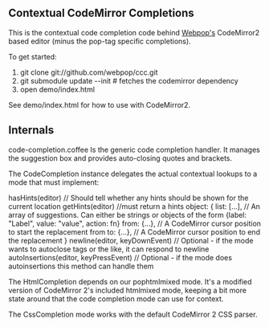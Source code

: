 Contextual CodeMirror Completions
-----------------------------------------------------

This is the contextual code completion code behind [Webpop's](http://www.webpop.com) CodeMirror2 based editor (minus the pop-tag specific completions).

To get started:

1. git clone git://github.com/webpop/ccc.git
2. git submodule update --init # fetches the codemirror dependency
3. open demo/index.html

See demo/index.html for how to use with CodeMirror2.

Internals
---------

code-completion.coffee Is the generic code completion handler. It manages the suggestion box and provides auto-closing quotes and brackets.

The CodeCompletion instance delegates the actual contextual lookups to a mode that must implement:

  hasHints(editor) // Should tell whether any hints should be shown for the current location
  getHints(editor) //must return a hints object:
    {
      list: [...], // An array of suggestions. Can either be strings or objects of the form {label: "Label", value: "value", action: fn}
      from: {...}, // A CodeMirror cursor position to start the replacement from
      to: {...}, // A CodeMirror cursor position to end the replacement
    }
  newline(editor, keyDownEvent) // Optional - if the mode wants to autoclose tags or the like, it can respond to newline
  autoInsertions(editor, keyPressEvent) // Optional - if the mode does autoinsertions this method can handle them

The HtmlCompletion depends on our pophtmlmixed mode. It's a modified version of CodeMirror 2's included htmlmixed mode, keeping a bit more state around that the code completion mode can use for context.

The CssCompletion mode works with the default CodeMirror 2 CSS parser.